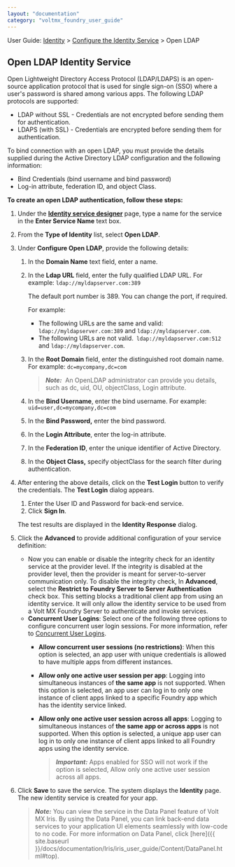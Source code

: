 ```yaml
---
layout: "documentation"
category: "voltmx_foundry_user_guide"
---
```


User Guide: [Identity](Identity.html) > [Configure the Identity Service](ConfigureIdentiryService.html) > Open LDAP

## Open LDAP Identity Service

Open Lightweight Directory Access Protocol (LDAP/LDAPS) is an open-source application protocol that is used for single sign-on (SSO) where a user's password is shared among various apps. The following LDAP protocols are supported:

- LDAP without SSL - Credentials are not encrypted before sending them for authentication.
- LDAPS (with SSL) - Credentials are encrypted before sending them for authentication.

To bind connection with an open LDAP, you must provide the details supplied during the Active Directory LDAP configuration and the following information:

- Bind Credentials (bind username and bind password)
- Log-in attribute, federation ID, and object Class.

**To create an open LDAP authentication, follow these steps:**

1.  Under the **[Identity service designer](ConfigureIdentiryService.html#IdentitySDpage)** page, type a name for the service in the **Enter Service Name** text box.
2.  From the **Type of Identity** list, select **Open LDAP**.
3.  Under **Configure Open LDAP**, provide the following details:
    1.  In the **Domain Name** text field, enter a name.
    2.  In the **Ldap URL** field, enter the fully qualified LDAP URL. For example: `ldap://myldapserver.com:389`

        The default port number is 389. You can change the port, if required.

        For example:

        - The following URLs are the same and valid:  
          `ldap://myldapserver.com:389` and `ldap://myldapserver.com`.
        - The following URLs are not valid.` ldap://myldapserver.com:512` and `ldap://myldapserver.com`.

    3.  In the **Root Domain** field, enter the distinguished root domain name. For example: `dc=mycompany,dc=com`

        > **_Note:_**  An OpenLDAP administrator can provide you details, such as dc, uid, OU, objectClass, Login attribute.

    4.  In the **Bind Username**, enter the bind username. For example: `uid=user,dc=mycompany,dc=com`
    5.  In the **Bind Password,** enter the bind password.
    6.  In the **Login Attribute**, enter the log-in attribute.
    7.  In the **Federation ID**, enter the unique identifier of Active Directory.
    8.  In the **Object Class,** specify objectClass for the search filter during authentication.
4.  After entering the above details, click on the **Test Login** button to verify the credentials. The **Test Login** dialog appears.

    1.  Enter the User ID and Password for back-end service.
    2.  Click **Sign In**.

    The test results are displayed in the **Identity Response** dialog.

5.  Click the **Advanced** to provide additional configuration of your service definition:
    - Now you can enable or disable the integrity check for an identity service at the provider level. If the integrity is disabled at the provider level, then the provider is meant for server-to-server communication only. To disable the integrity check, In **Advanced**, select the **Restrict to Foundry Server to Server Authentication** check box. This setting blocks a traditional client app from using an identity service. It will only allow the identity service to be used from a Volt MX Foundry Server to authenticate and invoke services.
    - **Concurrent User Logins**: Select one of the following three options to configure concurrent user login sessions. For more information, refer to [Concurrent User Logins](ConcurrentUserLogins.html).
      - **Allow concurrent user sessions (no restrictions)**: When this option is selected, an app user with unique credentials is allowed to have multiple apps from different instances.
      - **Allow only one active user session per app**: Logging into simultaneous instances of **the same app** is not supported. When this option is selected, an app user can log in to only one instance of client apps linked to a specific Foundry app which has the identity service linked.
      - **Allow only one active user session across all apps**: Logging to simultaneous instances of **the same app or across apps** is not supported. When this option is selected, a unique app user can log in to only one instance of client apps linked to all Foundry apps using the identity service.

        > **_Important:_** Apps enabled for SSO will not work if the option is selected, Allow only one active user session across all apps.
6.  Click **Save** to save the service. The system displays the **Identity** page. The new identity service is created for your app.

    > **_Note:_** You can view the service in the Data Panel feature of Volt MX Iris. By using the Data Panel, you can link back-end data services to your application UI elements seamlessly with low-code to no code. For more information on Data Panel, click [here]({{ site.baseurl }}/docs/documentation/Iris/iris_user_guide/Content/DataPanel.html#top).
